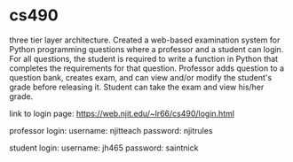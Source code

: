 # cs490

three tier layer architecture. Created a web-based examination system for Python programming questions where a professor and a student can login. For all questions, the student is required to write a function in Python that completes the requirements for that question. Professor adds question to a question bank, creates exam, and can view and/or modify the student's grade before releasing it. Student can take the exam and view his/her grade.

link to login page: https://web.njit.edu/~lr66/cs490/login.html

professor login:
  username: njitteach
  password: njitrules
  
student login: 
  username: jh465
  password: saintnick
